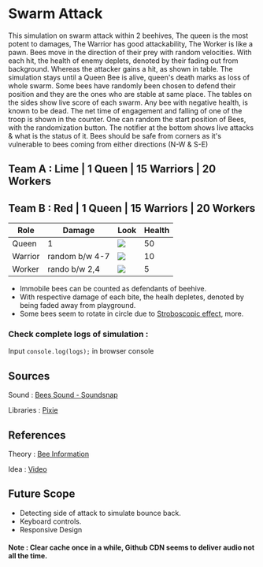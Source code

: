 # Swarm Attack

This simulation on swarm attack within 2 beehives, The queen is the most potent to damages, The Warrior has good attackability, The Worker is like a pawn. Bees move in the direction of their prey with random velocities. With each hit, the health of enemy deplets, denoted by their fading out from background. Whereas the attacker gains a hit, as shown in table. The simulation stays until a Queen Bee is alive, queen's death marks as loss of whole swarm. Some bees have randomly been chosen to defend their position and they are the ones who are stable at same place. The tables on the sides show live score of each swarm. Any bee with negative health, is known to be dead. The net time of engagement and falling of one of the troop is shown in the counter. One can random the start position of Bees, with the randomization button. The notifier at the bottom shows live attacks & what is the status of it. Bees should be safe from corners as it's vulnerable to bees coming from either directions (N-W & S-E)

## Team A : Lime | 1 Queen | 15 Warriors | 20 Workers
## Team B : Red | 1 Queen | 15 Warriors | 20 Workers
 
 | Role  | Damage   | Look | Health |
|-------|----------|------|-------|
| Queen | 1 |![](https://raw.githubusercontent.com/Grv-Singh/imgtec-fullstack-challenge/main/vectors/Queen_bee_A.png)| 50 |
| Warrior | random b/w 4-7 |![](https://raw.githubusercontent.com/Grv-Singh/imgtec-fullstack-challenge/main/vectors/Warrior_bee_A.png)| 10 |
| Worker | rando b/w 2,4 |![](https://raw.githubusercontent.com/Grv-Singh/imgtec-fullstack-challenge/main/vectors/Worker_bee_A.png)| 5 |
 
 * Immobile bees can be counted as defendants of beehive.
*  With respective damage of each bite, the healh depletes, denoted by being faded away from playground.
 * Some bees seem to rotate in circle due to <a href="https://en.wikipedia.org/wiki/Stroboscopic_effect#:~:text=The%20stroboscopic%20effect%20is%20a,of%20short%20or%20instantaneous%20samples." target="_blank">Stroboscopic effect</a>, more.

### Check complete logs of simulation :
Input `console.log(logs);` in browser console

## Sources
Sound : <a href="https://www.soundsnap.com/" target="_blank">Bees Sound - Soundsnap</a>

Libraries : <a href="https://www.pixijs.com/" target="_blank">Pixie</a>

## References
Theory :  <a href="https://www.mdbka.com/bee-information/#:~:text=The%20main%20difference%20is%20that,food%2C%20insects%2C%20or%20spiders.&text=The%20worker%20bees%20are%20female,do%20not%20have%20a%20sting." target="_blank">Bee Information</a>

Idea : <a href="https://www.youtube.com/watch?v=mDR0_yfKQa0" target="_blank">Video</a>

## Future Scope
* Detecting side of attack to simulate bounce back.
* Keyboard controls.
* Responsive Design

 #### Note : Clear cache once in a while, Github CDN seems to deliver audio not all the time.
